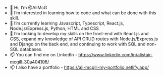 - 👋 Hi, I’m @AliMcG
- 👀 I’m interested in learning how to code and what can be done with this skill.
- 🌱 I’m currently learning Javascript, Typescript, React.js, Node.js/Express.js, Python, HTML and CSS
- 💞️ I’m looking to develop my skills on the front-end with React.js and CSS, expand my knowledge of API CRUD routes with Node.js/Express.js and Django on the back end, and continuing to work with SQL and non-SQL databases.
- 📫 You can find me on LinkedIn - https://www.linkedin.com/in/alistair-mcgill-30a404106/
- 📫 I also have a portfolio - https://ali-mcgill-my-portfolio.netlify.app/

<!---
AliMcG/AliMcG is a ✨ special ✨ repository because its `README.md` (this file) appears on your GitHub profile.
You can click the Preview link to take a look at your changes.
--->
